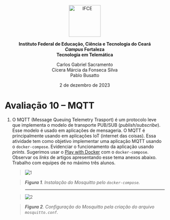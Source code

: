 <p align="center">
<img src="https://github.com/PabloBF/asr_tele/assets/55034604/3d498a05-6b17-434b-bc1d-dd3cec5616dc" alt="IFCE" width="100"/>
</p>

<p align="center"><b>Instituto Federal de Educação, Ciência e Tecnologia do Ceará</b><br>
<b><i>Campus</i> Fortaleza</b><br>
<b>Tecnologia em Telemática</b></p>

<p align="center">
Carlos Gabriel Sacramento<br>
Cícera Márcia da Fonseca Silva<br>
Pablo Busatto</p>

<p align="center">2 de dezembro de 2023</p>

# Avaliação 10 – MQTT

1. O MQTT (Message Queuing Telemetry Trasport) é um protocolo leve que implementa o modelo de transporte PUB/SUB (*publish*/*subscribe*). Esse modelo é usado em aplicações de mensageria. O MQTT é principalmente usando em aplicações IoT (internet das coisas). Essa atividade tem como objetivo implementar uma aplicação MQTT usando o `docker-compose`.
Evidenciar o funcionamento da aplicação usando *prints*. Sugerimos usar o [Play with Docker](https://labs.play-with-docker.com) com o `docker-compose`. Observar os *links* de artigos apresentando esse tema anexos abaixo. Trabalho com equipes de no máximo três alunos.

   > ![1](https://github.com/gabrielsacr/asr_tele/assets/114113950/e3440283-8035-4bb6-8e99-f6083fcde50e)

   > ***Figura 1**. Instalação do Mosquitto pelo `docker-compose`.*

   > ---

   > ![2](https://github.com/gabrielsacr/asr_tele/assets/114113950/3c2e337e-590f-43f6-bdeb-2935425e4833)

   > ***Figura 2**. Configuração do Mosquitto pela criação do arquivo `mosquitto.conf`.*
